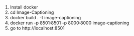 1. Install docker
2. cd Image-Captioning
3. docker build . -t image-captioning
4. docker run -p 8501:8501 -p 8000:8000 image-captioning
5. go to http://localhost:8501